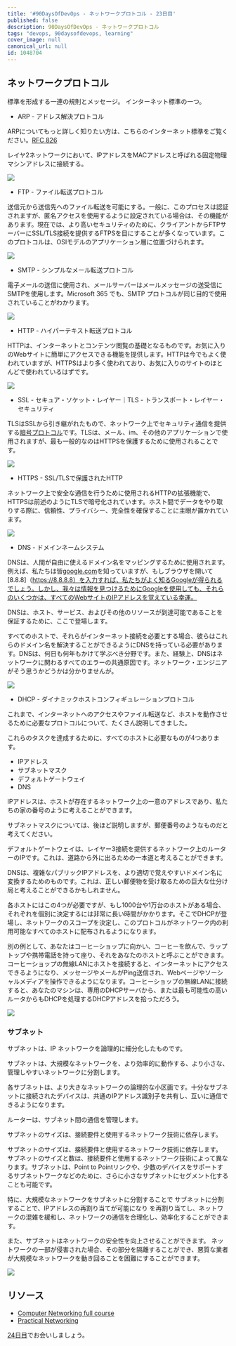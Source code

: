 ```yaml
---
title: '#90DaysOfDevOps - ネットワークプロトコル - 23日目'
published: false
description: 90DaysOfDevOps - ネットワークプロトコル
tags: "devops, 90daysofdevops, learning"
cover_image: null
canonical_url: null
id: 1048704
---
```

## ネットワークプロトコル

標準を形成する一連の規則とメッセージ。
インターネット標準の一つ。

- ARP - アドレス解決プロトコル

ARPについてもっと詳しく知りたい方は、こちらのインターネット標準をご覧ください。[RFC 826](https://datatracker.ietf.org/doc/html/rfc826)

レイヤ2ネットワークにおいて、IPアドレスをMACアドレスと呼ばれる固定物理マシンアドレスに接続する。

![](Images/Day23_Networking1.png)

- FTP - ファイル転送プロトコル

送信元から送信先へのファイル転送を可能にする。一般に、このプロセスは認証されますが、匿名アクセスを使用するように設定されている場合は、その機能があります。現在では、より高いセキュリティのために、クライアントからFTPサーバーにSSL/TLS接続を提供するFTPSを目にすることが多くなっています。このプロトコルは、OSIモデルのアプリケーション層に位置づけられます。

![](Images/Day23_Networking2.png)

- SMTP - シンプルなメール転送プロトコル

電子メールの送信に使用され、メールサーバーはメールメッセージの送受信にSMTPを使用します。Microsoft 365 でも、SMTP プロトコルが同じ目的で使用されていることがわかります。

![](Images/Day23_Networking3.png)

- HTTP - ハイパーテキスト転送プロトコル

HTTPは、インターネットとコンテンツ閲覧の基礎となるものです。お気に入りのWebサイトに簡単にアクセスできる機能を提供します。HTTPは今でもよく使われていますが、HTTPSはより多く使われており、お気に入りのサイトのほとんどで使われているはずです。

![](Images/Day23_Networking4.png)

- SSL - セキュア・ソケット・レイヤー｜TLS - トランスポート・レイヤー・セキュリティ

TLSはSSLから引き継がれたもので、ネットワーク上でセキュリティ通信を提供する[暗号プロトコル]()です。TLSは、メール、im、その他のアプリケーションで使用されますが、最も一般的なのはHTTPSを保護するために使用されることです。

![](Images/Day23_Networking5.png)

- HTTPS - SSL/TLSで保護されたHTTP

ネットワーク上で安全な通信を行うために使用されるHTTPの拡張機能で、HTTPSは前述のようにTLSで暗号化されています。ホスト間でデータをやり取りする際に、信頼性、プライバシー、完全性を確保することに主眼が置かれています。

![](Images/Day23_Networking6.png)

- DNS - ドメインネームシステム

DNSは、人間が自由に使えるドメイン名をマッピングするために使用されます。例えば、私たちは皆[google.com](https://google.com)を知っていますが、もしブラウザを開いて[8.8.8]（https://8.8.8.8）を入力すれば、私たちがよく知るGoogleが得られるでしょう。しかし、我々は情報を見つけるためにGoogleを使用しても、それらのいくつかは、すべてのWebサイトのIPアドレスを覚えている幸運。

DNSは、ホスト、サービス、およびその他のリソースが到達可能であることを保証するために、ここで登場します。

すべてのホストで、それらがインターネット接続を必要とする場合、彼らはこれらのドメイン名を解決することができるようにDNSを持っている必要があります。DNSは、何日も何年もかけて学ぶべき分野です。また、経験上、DNSはネットワークに関わるすべてのエラーの共通原因です。ネットワーク・エンジニアがそう思うかどうかは分かりませんが。

![](Images/Day23_Networking7.png)

- DHCP - ダイナミックホストコンフィギュレーションプロトコル

これまで、インターネットへのアクセスやファイル転送など、ホストを動作させるために必要なプロトコルについて、たくさん説明してきました。

これらのタスクを達成するために、すべてのホストに必要なものが4つあります。

- IPアドレス
- サブネットマスク
- デフォルトゲートウェイ
- DNS

IPアドレスは、ホストが存在するネットワーク上の一意のアドレスであり、私たちの家の番号のように考えることができます。

サブネットマスクについては、後ほど説明しますが、郵便番号のようなものだと考えてください。

デフォルトゲートウェイは、レイヤー3接続を提供するネットワーク上のルーターのIPです。これは、道路から外に出るための一本道と考えることができます。

DNSは、複雑なパブリックIPアドレスを、より適切で覚えやすいドメイン名に変換するためのものです。これは、正しい郵便物を受け取るための巨大な仕分け局と考えることができるかもしれません。

各ホストにはこの4つが必要ですが、もし1000台や1万台のホストがある場合、それぞれを個別に決定するには非常に長い時間がかかります。そこでDHCPが登場し、ネットワークのスコープを決定し、このプロトコルがネットワーク内の利用可能なすべてのホストに配布されるようになります。

別の例として、あなたはコーヒーショップに向かい、コーヒーを飲んで、ラップトップや携帯電話を持って座り、それをあなたのホストと呼ぶことができます。コーヒーショップの無線LANにホストを接続すると、インターネットにアクセスできるようになり、メッセージやメールがPing送信され、Webページやソーシャルメディアを操作できるようになります。コーヒーショップの無線LANに接続すると、あなたのマシンは、専用のDHCPサーバから、または最も可能性の高いルータからもDHCPを処理するDHCPアドレスを拾っただろう。

![](Images/Day23_Networking8.png)

### サブネット

サブネットは、IP ネットワークを論理的に細分化したものです。

サブネットは、大規模なネットワークを、より効率的に動作する、より小さな、管理しやすいネットワークに分割します。

各サブネットは、より大きなネットワークの論理的な小区画です。十分なサブネットに接続されたデバイスは、共通のIPアドレス識別子を共有し、互いに通信できるようになります。

ルーターは、サブネット間の通信を管理します。

サブネットのサイズは、接続要件と使用するネットワーク技術に依存します。

サブネットのサイズは、接続要件と使用するネットワーク技術に依存します。
サブネットのサイズと数は、接続要件と使用するネットワーク技術によって異なります。サブネットは、Point to Pointリンクや、少数のデバイスをサポートするサブネットワークなどのために、さらに小さなサブネットにセグメント化することも可能です。

特に、大規模なネットワークをサブネットに分割することで
サブネットに分割することで、IPアドレスの再割り当てが可能になり
を再割り当てし、ネットワークの混雑を緩和し、ネットワークの通信を合理化し、効率化することができます。

また、サブネットはネットワークの安全性を向上させることができます。
ネットワークの一部が侵害された場合、その部分を隔離することができ、悪質な業者が大規模なネットワークを動き回ることを困難にすることができます。

![](Images/Day23_Networking9.png)


## リソース

- [Computer Networking full course](https://www.youtube.com/watch?v=IPvYjXCsTg8)
- [Practical Networking](http://www.practicalnetworking.net/)

[24日目](day24.md)でお会いしましょう。


